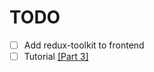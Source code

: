 # TODO

- [ ] Add redux-toolkit to frontend
- [ ] Tutorial [[Part 3]](https://saasitive.com/tutorial/token-based-authentication-django-rest-framework-djoser/)
